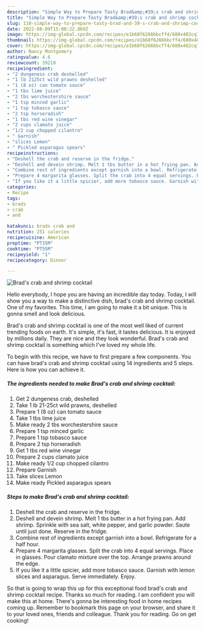 ```yaml
---
description: "Simple Way to Prepare Tasty Brad&amp;#39;s crab and shrimp cocktail"
title: "Simple Way to Prepare Tasty Brad&amp;#39;s crab and shrimp cocktail"
slug: 110-simple-way-to-prepare-tasty-brad-and-39-s-crab-and-shrimp-cocktail
date: 2022-08-09T15:00:22.869Z
image: https://img-global.cpcdn.com/recipes/e1b68f6266bbcff4/680x482cq70/brads-crab-and-shrimp-cocktail-recipe-main-photo.jpg
thumbnail: https://img-global.cpcdn.com/recipes/e1b68f6266bbcff4/680x482cq70/brads-crab-and-shrimp-cocktail-recipe-main-photo.jpg
cover: https://img-global.cpcdn.com/recipes/e1b68f6266bbcff4/680x482cq70/brads-crab-and-shrimp-cocktail-recipe-main-photo.jpg
author: Nancy Montgomery
ratingvalue: 4.6
reviewcount: 39210
recipeingredient:
- "2 dungeness crab deshelled"
- "1 lb 2125ct wild prawns deshelled"
- "1 (8 oz) can tomato sauce"
- "1 tbs lime juice"
- "2 tbs worchestershire sauce"
- "1 tsp minced garlic"
- "1 tsp tobasco sauce"
- "2 tsp horseradish"
- "1 tbs red wine vinegar"
- "2 cups clamato juice"
- "1/2 cup chopped cilantro"
- " Garnish"
- "slices Lemon"
- " Pickled asparagus spears"
recipeinstructions:
- "Deshell the crab and reserve in the fridge."
- "Deshell and devein shrimp. Melt 1 tbs butter in a hot frying pan. Add shrimp. Sprinkle with sea salt, white pepper, and garlic powder. Saute until just done. Reserve in the fridge."
- "Combine rest of ingredients except garnish into a bowl. Refrigerate for a half hour."
- "Prepare 4 margarita glasses. Split the crab into 4 equal servings. Place in glasses. Pour clamato mixture over the top. Arrange prawns around the edge."
- "If you like it a little spicier, add more tobasco sauce. Garnish with lemon slices and asparagus. Serve immediately. Enjoy."
categories:
- Recipe
tags:
- brads
- crab
- and

katakunci: brads crab and 
nutrition: 251 calories
recipecuisine: American
preptime: "PT35M"
cooktime: "PT55M"
recipeyield: "1"
recipecategory: Dinner

---
```



![Brad&#39;s crab and shrimp cocktail](https://img-global.cpcdn.com/recipes/e1b68f6266bbcff4/680x482cq70/brads-crab-and-shrimp-cocktail-recipe-main-photo.jpg)

Hello everybody, I hope you are having an incredible day today. Today, I will show you a way to make a distinctive dish, brad&#39;s crab and shrimp cocktail. One of my favorites. This time, I am going to make it a bit unique. This is gonna smell and look delicious.

Brad&#39;s crab and shrimp cocktail is one of the most well liked of current trending foods on earth. It's simple, it's fast, it tastes delicious. It is enjoyed by millions daily. They are nice and they look wonderful. Brad&#39;s crab and shrimp cocktail is something which I've loved my whole life.




To begin with this recipe, we have to first prepare a few components. You can have brad&#39;s crab and shrimp cocktail using 14 ingredients and 5 steps. Here is how you can achieve it.

<!--inarticleads1-->

##### The ingredients needed to make Brad&#39;s crab and shrimp cocktail:

1. Get 2 dungeness crab, deshelled
1. Take 1 lb 21-25ct wild prawns, deshelled
1. Prepare 1 (8 oz) can tomato sauce
1. Take 1 tbs lime juice
1. Make ready 2 tbs worchestershire sauce
1. Prepare 1 tsp minced garlic
1. Prepare 1 tsp tobasco sauce
1. Prepare 2 tsp horseradish
1. Get 1 tbs red wine vinegar
1. Prepare 2 cups clamato juice
1. Make ready 1/2 cup chopped cilantro
1. Prepare  Garnish
1. Take slices Lemon
1. Make ready  Pickled asparagus spears




<!--inarticleads2-->

##### Steps to make Brad&#39;s crab and shrimp cocktail:

1. Deshell the crab and reserve in the fridge.
1. Deshell and devein shrimp. Melt 1 tbs butter in a hot frying pan. Add shrimp. Sprinkle with sea salt, white pepper, and garlic powder. Saute until just done. Reserve in the fridge.
1. Combine rest of ingredients except garnish into a bowl. Refrigerate for a half hour.
1. Prepare 4 margarita glasses. Split the crab into 4 equal servings. Place in glasses. Pour clamato mixture over the top. Arrange prawns around the edge.
1. If you like it a little spicier, add more tobasco sauce. Garnish with lemon slices and asparagus. Serve immediately. Enjoy.




So that is going to wrap this up for this exceptional food brad&#39;s crab and shrimp cocktail recipe. Thanks so much for reading. I am confident you will make this at home. There's gonna be interesting food in home recipes coming up. Remember to bookmark this page on your browser, and share it to your loved ones, friends and colleague. Thank you for reading. Go on get cooking!

